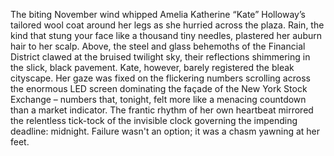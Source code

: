 The biting November wind whipped Amelia Katherine “Kate” Holloway’s tailored wool coat around her legs as she hurried across the plaza.  Rain, the kind that stung your face like a thousand tiny needles, plastered her auburn hair to her scalp.  Above, the steel and glass behemoths of the Financial District clawed at the bruised twilight sky, their reflections shimmering in the slick, black pavement.  Kate, however, barely registered the bleak cityscape. Her gaze was fixed on the flickering numbers scrolling across the enormous LED screen dominating the façade of the New York Stock Exchange – numbers that, tonight, felt more like a menacing countdown than a market indicator.  The frantic rhythm of her own heartbeat mirrored the relentless tick-tock of the invisible clock governing the impending deadline: midnight.  Failure wasn't an option; it was a chasm yawning at her feet.
